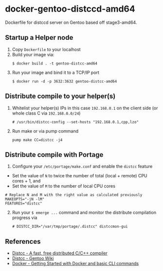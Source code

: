 # docker-gentoo-distccd-amd64

Dockerfile for distccd server on Gentoo based off stage3-amd64.

## Startup a Helper node

1. Copy `Dockerfile` to your localhost
2. Build your image via:
   ```
   $ docker build . -t gentoo-distcc-amd64
   ```
3. Run your image and bind it to a TCP/IP port
   ```
   $ docker run -d -p 3632:3632 gentoo-distcc-amd64
   ```

## Distribute compile to your helper(s)

1. Whitelist your helper(s) IPs in this case `192.168.0.1` on the client side (or whole class C via `192.168.0.0/24`)
   ```
   # /usr/bin/distcc-config --set-hosts "192.168.0.1,cpp,lzo"
   ```
2. Run make or via pump command
   ```
   pump make CC=distcc -j4
   ```
    
## Distribute compile with Portage

1. Configure your `/etc/portage/make.conf` and enable the `distcc` feature
  * Set the value of `N` to twice the number of total (local + remote) CPU cores + 1, and
  * Set the value of `M` to the number of local CPU cores
   ```
   # Replace N and M with the right value as calculated previously
   MAKEOPTS="-jN -lM"
   FEATURES="distcc"
   ```
2. Run your `$ emerge ...` command and monitor the distribute compilation progress via
   ```
   # DISTCC_DIR="/var/tmp/portage/.distcc" distccmon-gui
   ```

## References

- [Distcc - A fast, free distributed C/C++ compiler](https://github.com/distcc/distcc)
- [Distcc - Gentoo Wiki](http://wiki.gentoo.org/wiki/Distcc)
- [Docker - Getting Started with Docker and basic CLI commands](https://docs.docker.com/get-started/)
